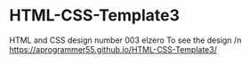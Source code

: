# HTML-CSS-Template3
HTML and CSS design number 003 elzero
To see the design
/n
https://aprogrammer55.github.io/HTML-CSS-Template3/
